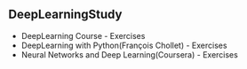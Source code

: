 ## DeepLearningStudy

* DeepLearning Course - Exercises
* DeepLearning with Python(François Chollet) - Exercises
* Neural Networks and Deep Learning(Coursera) - Exercises
